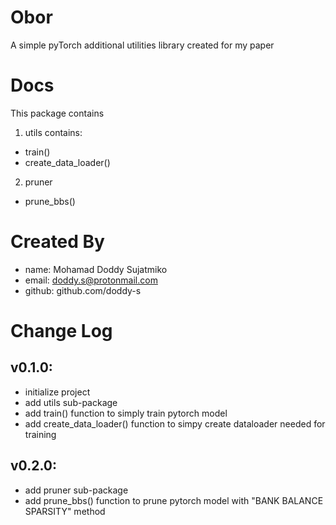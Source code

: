 # Obor
A simple pyTorch additional utilities library created for my paper

# Docs
This package contains

1. utils
contains:
- train()
- create_data_loader()

2. pruner
- prune_bbs()

# Created By
- name: Mohamad Doddy Sujatmiko
- email: doddy.s@protonmail.com
- github: github.com/doddy-s

# Change Log
## v0.1.0:
- initialize project
- add utils sub-package
- add train() function to simply train pytorch model
- add create_data_loader() function to simpy create dataloader needed for training

## v0.2.0:
- add pruner sub-package
- add prune_bbs() function to prune pytorch model with "BANK BALANCE SPARSITY" method

